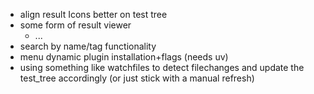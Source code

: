 - align result Icons better on test tree
- some form of result viewer
    - ...
- search by name/tag functionality
- menu dynamic plugin installation+flags (needs uv)
- using something like watchfiles to detect filechanges and
update the test_tree accordingly (or just stick with a manual refresh)
